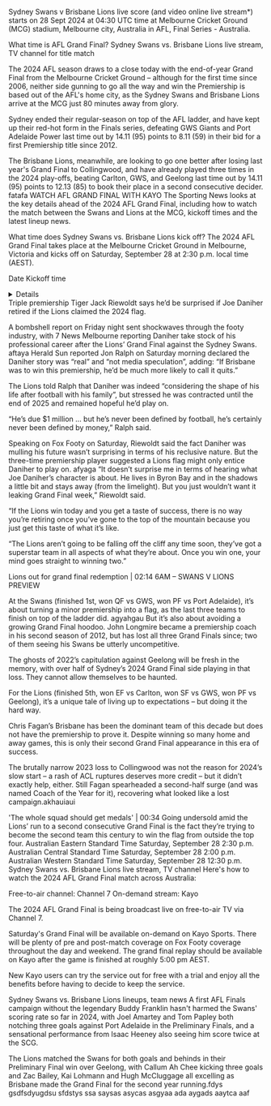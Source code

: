 Sydney Swans v Brisbane Lions live score (and video online live stream*) starts on 28 Sept 2024 at 04:30 UTC time at Melbourne Cricket Ground (MCG) stadium, Melbourne city, Australia in AFL, Final Series - Australia.

What time is AFL Grand Final? Sydney Swans vs. Brisbane Lions live stream, TV channel for title match

The 2024 AFL season draws to a close today with the end-of-year Grand Final from the Melbourne Cricket Ground – although for the first time since 2006, neither side gunning to go all the way and win the Premiership is based out of the AFL's home city, as the Sydney Swans and Brisbane Lions arrive at the MCG just 80 minutes away from glory.

Sydney ended their regular-season on top of the AFL ladder, and have kept up their red-hot form in the Finals series, defeating GWS Giants and Port Adelaide Power last time out by 14.11 (95) points to 8.11 (59) in their bid for a first Premiership title since 2012.

The Brisbane Lions, meanwhile, are looking to go one better after losing last year's Grand Final to Collingwood, and have already played three times in the 2024 play-offs, beating Carlton, GWS, and Geelong last time out by 14.11 (95) points to 12.13 (85) to book their place in a second consecutive decider.
fatafa
WATCH AFL GRAND FINAL WITH KAYO
The Sporting News looks at the key details ahead of the 2024 AFL Grand Final, including how to watch the match between the Swans and Lions at the MCG, kickoff times and the latest lineup news.

What time does Sydney Swans vs. Brisbane Lions kick off?
The 2024 AFL Grand Final takes place at the Melbourne Cricket Ground in Melbourne, Victoria and kicks off on Saturday, September 28 at 2:30 p.m. local time (AEST).

Date	Kickoff time
<details><summary>Details</summary>
<p>

Kickoff time

</p>
</details> 
Triple premiership Tiger Jack Riewoldt says he’d be surprised if Joe Daniher retired if the Lions claimed the 2024 flag.

A bombshell report on Friday night sent shockwaves through the footy industry, with 7 News Melbourne reporting Daniher take stock of his professional career after the Lions’ Grand Final against the Sydney Swans.
aftaya
Herald Sun reported Jon Ralph on Saturday morning declared the Daniher story was “real” and “not media speculation”, adding: “If Brisbane was to win this premiership, he’d be much more likely to call it quits.”

The Lions told Ralph that Daniher was indeed “considering the shape of his life after football with his family”, but stressed he was contracted until the end of 2025 and remained hopeful he’d play on.

“He’s due $1 million … but he’s never been defined by football, he’s certainly never been defined by money,” Ralph said.

Speaking on Fox Footy on Saturday, Riewoldt said the fact Daniher was mulling his future wasn’t surprising in terms of his reclusive nature. But the three-time premiership player suggested a Lions flag might only entice Daniher to play on.
afyaga
“It doesn’t surprise me in terms of hearing what Joe Daniher’s character is about. He lives in Byron Bay and in the shadows a little bit and stays away (from the limelight). But you just wouldn’t want it leaking Grand Final week,” Riewoldt said.

“If the Lions win today and you get a taste of success, there is no way you’re retiring once you’ve gone to the top of the mountain because you just get this taste of what it’s like.

“The Lions aren’t going to be falling off the cliff any time soon, they’ve got a superstar team in all aspects of what they’re about. Once you win one, your mind goes straight to winning two.”

Lions out for grand final redemption | 02:14
6AM – SWANS V LIONS PREVIEW

At the Swans (finished 1st, won QF vs GWS, won PF vs Port Adelaide), it’s about turning a minor premiership into a flag, as the last three teams to finish on top of the ladder did.
agyahgau
But it’s also about avoiding a growing Grand Final hoodoo. John Longmire became a premiership coach in his second season of 2012, but has lost all three Grand Finals since; two of them seeing his Swans be utterly uncompetitive.

The ghosts of 2022’s capitulation against Geelong will be fresh in the memory, with over half of Sydney’s 2024 Grand Final side playing in that loss. They cannot allow themselves to be haunted.

For the Lions (finished 5th, won EF vs Carlton, won SF vs GWS, won PF vs Geelong), it’s a unique tale of living up to expectations – but doing it the hard way.

Chris Fagan’s Brisbane has been the dominant team of this decade but does not have the premiership to prove it. Despite winning so many home and away games, this is only their second Grand Final appearance in this era of success.

The brutally narrow 2023 loss to Collingwood was not the reason for 2024’s slow start – a rash of ACL ruptures deserves more credit – but it didn’t exactly help, either. Still Fagan spearheaded a second-half surge (and was named Coach of the Year for it), recovering what looked like a lost campaign.akhauiaui

'The whole squad should get medals' | 00:34
Going undersold amid the Lions’ run to a second consecutive Grand Final is the fact they’re trying to become the second team this century to win the flag from outside the top four.
Australian Eastern Standard Time Saturday, September 28 2:30 p.m.
Australian Central Standard Time Saturday, September 28 2:00 p.m.
Australian Western Standard Time Saturday, September 28 12:30 p.m.
Sydney Swans vs. Brisbane Lions live stream, TV channel
Here's how to watch the 2024 AFL Grand Final match across Australia:

Free-to-air channel: Channel 7
On-demand stream: Kayo

The 2024 AFL Grand Final is being broadcast live on free-to-air TV via Channel 7.

Saturday's Grand Final will be available on-demand on Kayo Sports. There will be plenty of pre and post-match coverage on Fox Footy coverage throughout the day and weekend. The grand final replay should be available on Kayo after the game is finished at roughly 5:00 pm AEST.

New Kayo users can try the service out for free with a trial and enjoy all the benefits before having to decide to keep the service.

Sydney Swans vs. Brisbane Lions lineups, team news
A first AFL Finals campaign without the legendary Buddy Franklin hasn't harmed the Swans' scoring rate so far in 2024, with Joel Amartey and Tom Papley both notching three goals against Port Adelaide in the Preliminary Finals, and a sensational performance from Isaac Heeney also seeing him score twice at the SCG.

The Lions matched the Swans for both goals and behinds in their Preliminary Final win over Geelong, with Callum Ah Chee kicking three goals and Zac Bailey, Kai Lohmann and Hugh McCluggage all excelling as Brisbane made the Grand Final for the second year running.fdys
gsdfsdyugdsu sfdstys ssa saysas asycas asgyaa ada aygads aaytca aaf
